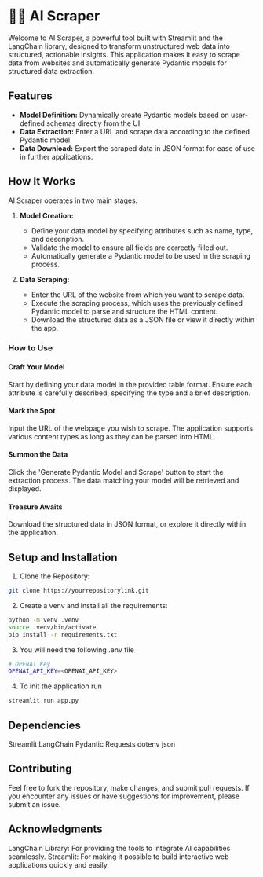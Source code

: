 # 🤖🌐 AI Scraper

Welcome to AI Scraper, a powerful tool built with Streamlit and the LangChain library, designed to transform unstructured web data into structured, actionable insights. This application makes it easy to scrape data from websites and automatically generate Pydantic models for structured data extraction.


## Features

- **Model Definition:** Dynamically create Pydantic models based on user-defined schemas directly from the UI.
- **Data Extraction:** Enter a URL and scrape data according to the defined Pydantic model.
- **Data Download:** Export the scraped data in JSON format for ease of use in further applications.

## How It Works

AI Scraper operates in two main stages:

1. **Model Creation:**
   - Define your data model by specifying attributes such as name, type, and description.
   - Validate the model to ensure all fields are correctly filled out.
   - Automatically generate a Pydantic model to be used in the scraping process.

2. **Data Scraping:**
   - Enter the URL of the website from which you want to scrape data.
   - Execute the scraping process, which uses the previously defined Pydantic model to parse and structure the HTML content.
   - Download the structured data as a JSON file or view it directly within the app.

### How to Use

#### Craft Your Model
Start by defining your data model in the provided table format. Ensure each attribute is carefully described, specifying the type and a brief description.

#### Mark the Spot
Input the URL of the webpage you wish to scrape. The application supports various content types as long as they can be parsed into HTML.

#### Summon the Data
Click the 'Generate Pydantic Model and Scrape' button to start the extraction process. The data matching your model will be retrieved and displayed.

#### Treasure Awaits
Download the structured data in JSON format, or explore it directly within the application.

## Setup and Installation

1. Clone the Repository:
```bash
git clone https://yourrepositorylink.git
```

2. Create a venv and install all the requirements:

```bash
python -m venv .venv
source .venv/bin/activate
pip install -r requirements.txt
```

3. You will need the following .env file
```bash
# OPENAI Key
OPENAI_API_KEY=<OPENAI_API_KEY>
```
4. To init the application run
   
```bash
streamlit run app.py
```

## Dependencies

Streamlit
LangChain
Pydantic
Requests
dotenv
json

## Contributing
Feel free to fork the repository, make changes, and submit pull requests. If you encounter any issues or have suggestions for improvement, please submit an issue.


## Acknowledgments

LangChain Library: For providing the tools to integrate AI capabilities seamlessly.
Streamlit: For making it possible to build interactive web applications quickly and easily.